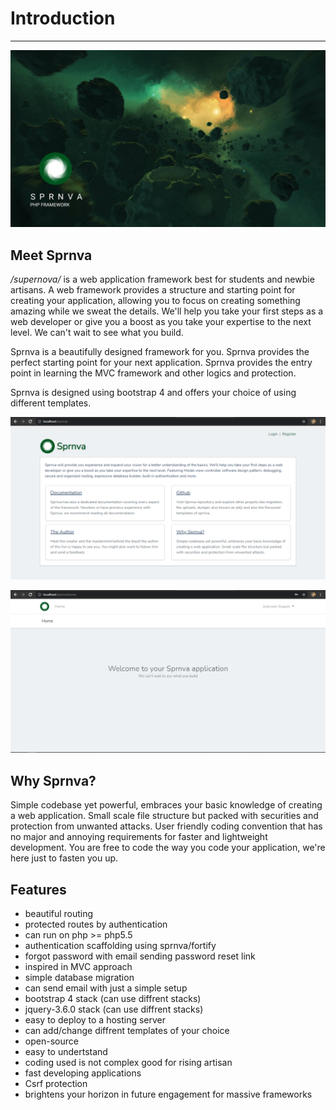 # Introduction
---
![alt text](public/storage/images/sprnva_wallpaper.jpg)

## Meet Sprnva
*/supernova/* is a web application framework best for students and newbie artisans. A web framework provides a structure and starting point for creating your application, allowing you to focus on creating something amazing while we sweat the details. We'll help you take your first steps as a web developer or give you a boost as you take your expertise to the next level. We can't wait to see what you build.

Sprnva is a beautifully designed framework for you. Sprnva provides the perfect starting point for your next application. Sprnva provides the entry point in learning the MVC framework and other logics and protection.

Sprnva is designed using bootstrap 4 and offers your choice of using different templates.

![alt text](public/storage/images/sprnva-welcome.png)

![alt text](public/storage/images/sprnva-home-new.png)

## Why Sprnva?
Simple codebase yet powerful, embraces your basic knowledge of creating a web application. Small scale file structure but packed with securities and protection from unwanted attacks. User friendly coding convention that has no major and annoying requirements for faster and lightweight development. You are free to code the way you code your application, we're here just to fasten you up.

## Features
- beautiful routing
- protected routes by authentication
- can run on php >= php5.5
- authentication scaffolding using sprnva/fortify
- forgot password with email sending password reset link
- inspired in MVC approach
- simple database migration
- can send email with just a simple setup
- bootstrap 4 stack (can use diffrent stacks)
- jquery-3.6.0 stack (can use diffrent stacks)
- easy to deploy to a hosting server
- can add/change diffrent templates of your choice
- open-source
- easy to undertstand
- coding used is not complex good for rising artisan
- fast developing applications
- Csrf protection
- brightens your horizon in future engagement for massive frameworks